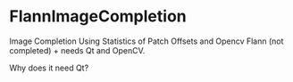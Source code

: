 FlannImageCompletion
====================

Image Completion Using Statistics of Patch Offsets and Opencv Flann (not completed) + needs Qt and OpenCV.

Why does it need Qt?
